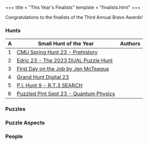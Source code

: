 +++
title = "This Year's Finalists"
template = "finalists.html"
+++

Congratulations to the finalists of the Third Annual Bravo Awards!

### Hunts

| A | Small Hunt of the Year | Authors |
|---|---|---|
| 1 | [CMU Spring Hunt 23 - Prehistory](https://puzzlehunt.club.cc.cmu.edu/hunt/22/) |  |
| 2 | [Edric 23 - The 2023 DUAL Puzzle Hunt](http://happinessboard.com/2023dualpuzzlehunt/index.html) |  |
| 3 | [First Day on the Job by Jen McTeague](https://cutemagestower.com/first-day/) |  |
| 4 | [Grand Hunt Digital 23](https://web.archive.org/web/20230928001609/https://grandhuntdigital.com/puzzles) |  |
| 5 | [P.I. Hunt 9 - R.T.3 SEARCH](https://jacoblance.wordpress.com/) |  |
| 6 | [Puzzled Pint Sept 23 - Quantum Physics](https://puzzledpint.com/events/september-2023/) |  |

### Puzzles



### Puzzle Aspects


### People
